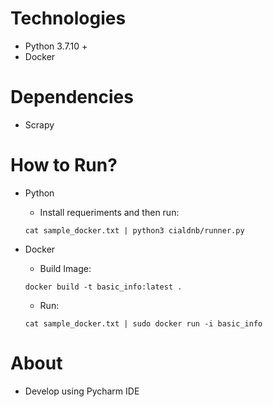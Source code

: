 # Technologies

* Python 3.7.10 +
* Docker

# Dependencies

* Scrapy

# How to Run?

* Python
  - Install requeriments and then run:
  ```
  cat sample_docker.txt | python3 cialdnb/runner.py
  ```
  
* Docker
  - Build Image:
  ```
  docker build -t basic_info:latest .
  ```
  - Run:
  ```
  cat sample_docker.txt | sudo docker run -i basic_info
  ```
  
# About

* Develop using Pycharm IDE
